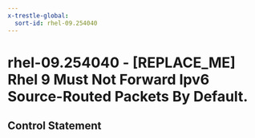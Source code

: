 ```yaml
---
x-trestle-global:
  sort-id: rhel-09.254040
---
```


# rhel-09.254040 - \[REPLACE_ME\] Rhel 9 Must Not Forward Ipv6 Source-Routed Packets By Default.

## Control Statement
